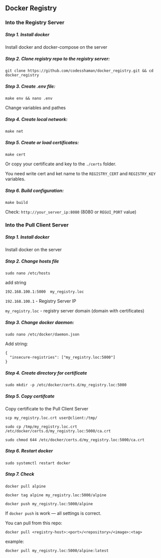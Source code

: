 ## Docker Registry 

### Into the Registry Server

##### Step 1. Install docker

Install docker and docker-compose on the server

##### Step 2. Clone registry repo to the registry server:

```
git clone https://github.com/codesshaman/docker_registry.git && cd docker_registry
```

##### Step 3. Create .env file:

```
make env && nano .env
```

Change variables and pathes

##### Step 4. Create local network:

```
make net
```

##### Step 5. Create or load certificates:

```
make cert
```

Or copy your certificate and key to the ``./certs`` folder.

You need write cert and ket name to the ``REGISTRY_CERT`` and ``REGISTRY_KEY`` variables.

##### Step 6. Build configuration:

```
make build
```

Check: ``http://your_server_ip:8080``
(8080 or ``REGUI_PORT`` value)

### Into the Pull Client Server

##### Step 1. Install docker

Install docker on the server

##### Step 2. Change hosts file

```
sudo nano /etc/hosts
```

add string

```
192.168.100.1:5000  my_registry.loc
```

``192.168.100.1`` - Registry Server IP

``my_registry.loc`` - registry server domain (domain with certificates)

##### Step 3. Change docker daemon:

```
sudo nano /etc/docker/daemon.json
```

Add string:

```
{
  "insecure-registries": ["my_registry.loc:5000"]
}
```

##### Step 4. Create directory for certificate

```
sudo mkdir -p /etc/docker/certs.d/my_registry.loc:5000
```

##### Step 5. Copy certifcate

Copy certificate to the Pull Client Server

```
scp my_registry.loc.crt user@client:/tmp/
```

```
sudo cp /tmp/my_registry.loc.crt /etc/docker/certs.d/my_registry.loc:5000/ca.crt
```

```
sudo chmod 644 /etc/docker/certs.d/my_registry.loc:5000/ca.crt
```

##### Step 6. Restart docker

```
sudo systemctl restart docker
```

##### Step 7. Check

```
docker pull alpine
```

```
docker tag alpine my_registry.loc:5000/alpine
```

```
docker push my_registry.loc:5000/alpine
```

If ``docker push`` is work — all settings is correct.

You can pull from this repo:

```
docker pull <registry-host>:<port>/<repository>/<image>:<tag>
```

example:

```
docker pull my_registry.loc:5000/alpine:latest
```

